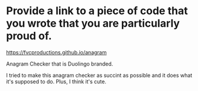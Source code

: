 # Provide a link to a piece of code that you wrote that you are particularly proud of.

https://fvcproductions.github.io/anagram

Anagram Checker that is Duolingo branded.

I tried to make this anagram checker as succint as possible and it does what it's supposed to do. Plus, I think it's cute.